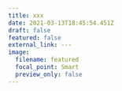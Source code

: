 ```yaml
---
title: xxx
date: 2021-03-13T18:45:54.451Z
draft: false
featured: false
external_link: ---
image:
  filename: featured
  focal_point: Smart
  preview_only: false
---
```

